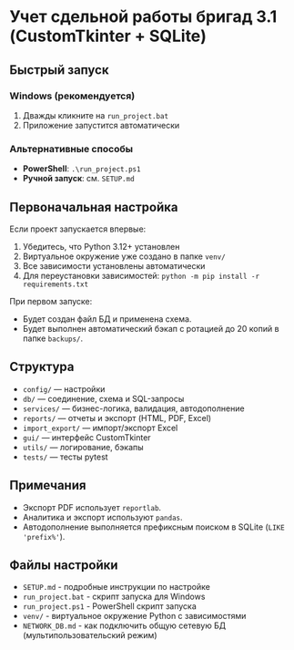 # Учет сдельной работы бригад 3.1 (CustomTkinter + SQLite)

## Быстрый запуск

### Windows (рекомендуется)
1. Дважды кликните на `run_project.bat`
2. Приложение запустится автоматически

### Альтернативные способы
- **PowerShell**: `.\run_project.ps1`
- **Ручной запуск**: см. `SETUP.md`

## Первоначальная настройка

Если проект запускается впервые:
1. Убедитесь, что Python 3.12+ установлен
2. Виртуальное окружение уже создано в папке `venv/`
3. Все зависимости установлены автоматически
4. Для переустановки зависимостей: `python -m pip install -r requirements.txt`

При первом запуске:
- Будет создан файл БД и применена схема.
- Будет выполнен автоматический бэкап с ротацией до 20 копий в папке `backups/`.

## Структура
- `config/` — настройки
- `db/` — соединение, схема и SQL-запросы
- `services/` — бизнес-логика, валидация, автодополнение
- `reports/` — отчеты и экспорт (HTML, PDF, Excel)
- `import_export/` — импорт/экспорт Excel
- `gui/` — интерфейс CustomTkinter
- `utils/` — логирование, бэкапы
- `tests/` — тесты pytest

## Примечания
- Экспорт PDF использует `reportlab`.
- Аналитика и экспорт используют `pandas`.
- Автодополнение выполняется префиксным поиском в SQLite (`LIKE 'prefix%'`).

## Файлы настройки
- `SETUP.md` - подробные инструкции по настройке
- `run_project.bat` - скрипт запуска для Windows
- `run_project.ps1` - PowerShell скрипт запуска
- `venv/` - виртуальное окружение Python с зависимостями
 - `NETWORK_DB.md` - как подключить общую сетевую БД (мультипользовательский режим)
